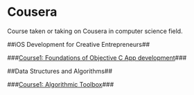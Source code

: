 # Cousera

Course taken or taking on Cousera in computer science field.

##iOS Development for Creative Entrepreneurs##

###[Course1: Foundations of Objective C App development](https://www.coursera.org/learn/objective-c/home/welcome)###

##Data Structures and Algorithms##

###[Course1: Algorithmic Toolbox](https://www.coursera.org/learn/algorithmic-toolbox/home/welcome)###

